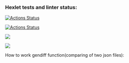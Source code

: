 ### Hexlet tests and linter status:
[![Actions Status](https://github.com/NNbaur/python-project-lvl2/workflows/hexlet-check/badge.svg)](https://github.com/NNbaur/python-project-lvl2/actions)

[![Actions Status](https://github.com/NNbaur/python-project-lvl2/actions/workflows/GithubActions1.yml/badge.svg)](https://github.com/NNbaur/python-project-lvl2/actions)

<a href="https://codeclimate.com/github/NNbaur/python-project-lvl2/maintainability"><img src="https://api.codeclimate.com/v1/badges/a99a88d28ad37a79dbf6/maintainability" /></a>

<a href="https://codeclimate.com/github/NNbaur/python-project-lvl2/test_coverage"><img src="https://api.codeclimate.com/v1/badges/fd01772ef88bb39aa186/test_coverage" /></a>

How to work gendiff function(comparing of two json files):
<script id="asciicast-488465" src="https://asciinema.org/a/488465.js" async></script>
